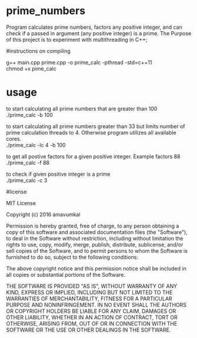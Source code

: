 # prime_numbers

Program calculates prime numbers, factors any positive integer, and can check if a passed in argument (any positive integer) is a prime. 
The Purpose of this project is to experiment with multithreading in C++; 

#instructions on compiling

g++ main.cpp  prime.cpp -o prime_calc -pthread -std=c++11  
chmod +x pime_calc

# usage 

to start calculating all prime numbers that are greater than 100  
./prime_calc -b 100 

to start calculating all prime numbers greater than 33 but limits number of prime calculation threads to 4. Otherwise program utilizes all available cores.  
./prime_calc -lc 4 -b 100 

to get all postive factors for a given positive integer. Example factors 88  
./prime_calc -f 88 

to check if given positive integer is a prime  
./prime_calc -c 3

#license 

MIT License

Copyright (c) 2016 amavumkal

Permission is hereby granted, free of charge, to any person obtaining a copy
of this software and associated documentation files (the "Software"), to deal
in the Software without restriction, including without limitation the rights
to use, copy, modify, merge, publish, distribute, sublicense, and/or sell
copies of the Software, and to permit persons to whom the Software is
furnished to do so, subject to the following conditions:

The above copyright notice and this permission notice shall be included in all
copies or substantial portions of the Software.

THE SOFTWARE IS PROVIDED "AS IS", WITHOUT WARRANTY OF ANY KIND, EXPRESS OR
IMPLIED, INCLUDING BUT NOT LIMITED TO THE WARRANTIES OF MERCHANTABILITY,
FITNESS FOR A PARTICULAR PURPOSE AND NONINFRINGEMENT. IN NO EVENT SHALL THE
AUTHORS OR COPYRIGHT HOLDERS BE LIABLE FOR ANY CLAIM, DAMAGES OR OTHER
LIABILITY, WHETHER IN AN ACTION OF CONTRACT, TORT OR OTHERWISE, ARISING FROM,
OUT OF OR IN CONNECTION WITH THE SOFTWARE OR THE USE OR OTHER DEALINGS IN THE
SOFTWARE. 






